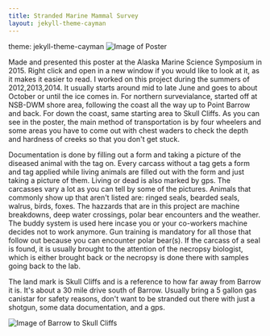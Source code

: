 ```yaml
---
title: Stranded Marine Mammal Survey
layout: jekyll-theme-cayman
---
```

theme: jekyll-theme-cayman
![Image of Poster](http://i.imgur.com/A1sjYFr.jpg)


Made and presented this poster at the Alaska Marine Science Symposium in 2015. Right click and open in a new window if you would like to look at it, as it makes it easier to read. I worked on this project during the summers of 2012,2013,2014. It usually starts around mid to late June and goes to about October or until the ice comes in. For northern survevialance, started off at NSB-DWM shore area, following the coast all the way up to Point Barrow and back. For down the coast, same starting area to Skull Cliffs.  As you can see in the poster, the main method of transportation is by four wheelers and some areas you have to come out with chest waders to check the depth and hardness of creeks so that you don't get stuck.

 Documentation is done by filling out a form and taking a picture of the diseased animal with the tag on. Every carcass without a tag gets a form and tag applied while living animals are filled out with the form and just taking a picture of them. Living or dead is also marked by gps. The carcasses vary a lot as you can tell by some of the pictures. Animals that commonly show up that aren't listed are: ringed seals, bearded seals, walrus, birds, foxes. The hazzards that are in this project are machine breakdowns, deep water crossings, polar bear encounters and the weather. The buddy system is used here incase you or your co-workers machine decides not to work anymore. Gun training is mandatory for all those that follow out because you can encounter polar bear(s). If the carcass of a seal is found, it is usually brought to the attention of the necropsy biologist, which is either brought back or the necropsy is done there with samples going back to the lab. 

The land mark is Skull Cliffs and is a reference to how far away from Barrow it is. It's about a 30 mile drive south of Barrow. Usually bring a 5 gallon gas canistar for safety reasons, don't want to be stranded out there with just a shotgun, some data documentation, and a gps. 

![Image of Barrow to Skull Cliffs](http://i.imgur.com/8cvsiy5.png)
